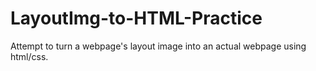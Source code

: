 # LayoutImg-to-HTML-Practice

Attempt to turn a webpage's layout image into an actual webpage using html/css.


